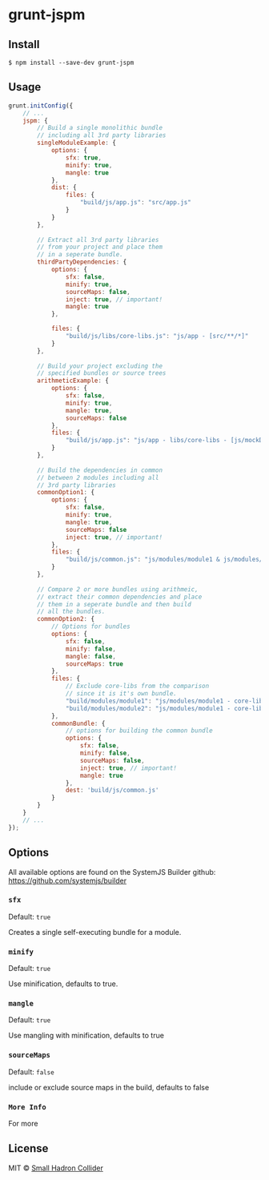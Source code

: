 # grunt-jspm

## Install

```
$ npm install --save-dev grunt-jspm
```

## Usage

```js
grunt.initConfig({
    // ...
	jspm: {
        // Build a single monolithic bundle 
        // including all 3rd party libraries
		singleModuleExample: {
            options: {
                sfx: true,
                minify: true,
                mangle: true
            },
            dist: {
                files: {
                    "build/js/app.js": "src/app.js"
                }
            }
		},
		
		// Extract all 3rd party libraries 
		// from your project and place them 
		// in a seperate bundle.
        thirdPartyDependencies: {
            options: {
                sfx: false,
                minify: true,
                sourceMaps: false,
                inject: true, // important!
                mangle: true
            },

            files: {
                "build/js/libs/core-libs.js": "js/app - [src/**/*]"
            }
        },
                
		// Build your project excluding the
		// specified bundles or source trees
		arithmeticExample: {
            options: {
                sfx: false,
                minify: true,
                mangle: true,
                sourceMaps: false
            },
            files: {
                "build/js/app.js": "js/app - libs/core-libs - [js/mockData/**/*]"
            }
        },
        
        // Build the dependencies in common 
        // between 2 modules including all 
        // 3rd party libraries
        commonOption1: {
            options: {
                sfx: false,
                minify: true,
                mangle: true,
                sourceMaps: false
                inject: true, // important!
            },
            files: {
                "build/js/common.js": "js/modules/module1 & js/modules/module2"
            }
        },
        
        // Compare 2 or more bundles using arithmeic, 
        // extract their common dependencies and place
        // them in a seperate bundle and then build 
        // all the bundles.
        commonOption2: {
            // Options for bundles
            options: {
                sfx: false,
                minify: false,
                mangle: false,
                sourceMaps: true
            },
            files: {
                // Exclude core-libs from the comparison
                // since it is it's own bundle.
                "build/modules/module1": "js/modules/module1 - core-libs",
                "build/modules/module2": "js/modules/module1 - core-libs"
            },
            commonBundle: {
                // options for building the common bundle
                options: {
                    sfx: false,
                    minify: false,
                    sourceMaps: false,
                    inject: true, // important!
                    mangle: true
                },
                dest: 'build/js/common.js'
            }
        }
	}
    // ...
});
```

## Options

All available options are found on the SystemJS Builder github: https://github.com/systemjs/builder

### `sfx`

Default: `true`

Creates a single self-executing bundle for a module.


### `minify`

Default: `true`

Use minification, defaults to true.


### `mangle`

Default: `true`

Use mangling with minification, defaults to true

### `sourceMaps`

Default: `false`

include or exclude source maps in the build, defaults to false

### `More Info`

For more 

## License

MIT © [Small Hadron Collider](http://smallhadroncollider.com)
